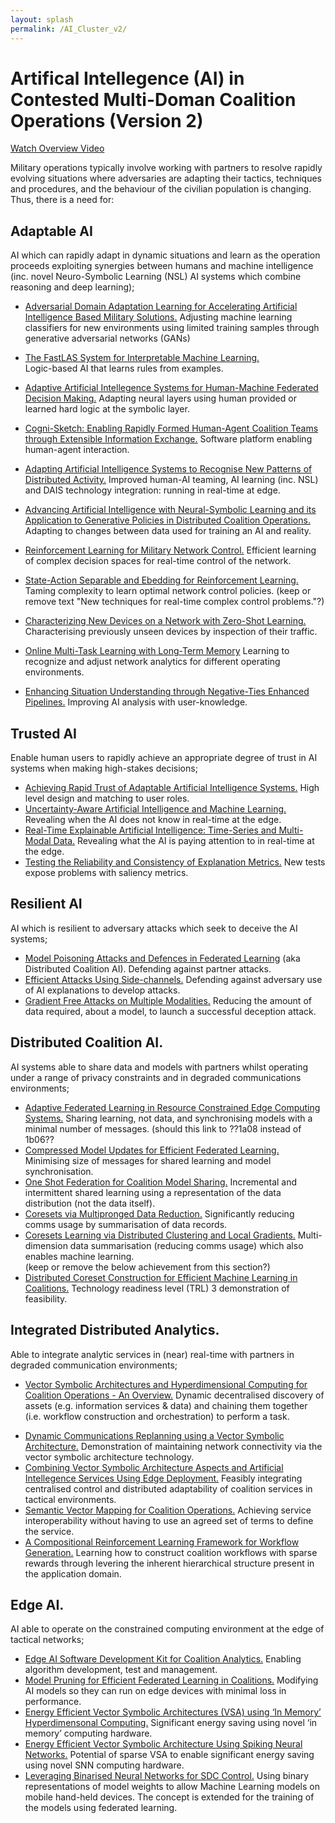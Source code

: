 ```yaml
---
layout: splash
permalink: /AI_Cluster_v2/
---
```


# Artifical Intellegence (AI) in Contested Multi-Doman Coalition Operations (Version 2)

[Watch Overview Video](https://ibm.box.com/v/Overview-Cluster1-video)

Military operations typically involve working with partners to resolve rapidly evolving situations where adversaries are adapting their tactics, techniques and procedures, and the behaviour of the civilian population is changing. Thus, there is a need for:

## Adaptable AI
AI which can rapidly adapt in dynamic situations and learn as the operation proceeds exploiting synergies between humans and machine intelligence (inc. novel Neuro-Symbolic Learning (NSL) AI systems which combine reasoning and deep learning);
* [Adversarial Domain Adaptation Learning for Accelerating Artificial Intelligence Based Military Solutions.](/2c01/) Adjusting machine learning classifiers for new environments using limited training samples through generative adversarial networks (GANs)
* [The FastLAS System for Interpretable Machine Learning.](/1c08/)  
Logic-based AI that learns rules from examples.
* [Adaptive Artificial Intellegence Systems for Human-Machine Federated Decision Making.](/1c05/) Adapting neural layers using human provided or learned hard logic at the symbolic layer.
*	[Cogni-Sketch: Enabling Rapidly Formed Human-Agent Coalition Teams through Extensible Information Exchange.](/1c01/) 
Software platform enabling human-agent interaction.
*	[Adapting Artificial Intelligence Systems to Recognise New Patterns of Distributed Activity.](/1c16/) 
Improved human-AI teaming, AI learning (inc. NSL) and DAIS technology integration: running in real-time at edge.
*	[Advancing Artificial Intelligence with Neural-Symbolic Learning and its Application to Generative Policies in Distributed Coalition Operations.](/1c02/)
Adapting to changes between data used for training an AI and reality.

*	[Reinforcement Learning for Military Network Control.](/1c15/) Efficient learning of complex decision spaces for real-time control of the network.
*	[State-Action Separable and Ebedding for Reinforcement Learning.](/2b03/) Taming complexity to learn optimal network control policies.
(keep or remove text "New techniques for real-time complex control problems."?)
*	[Characterizing New Devices on a Network with Zero-Shot Learning.](/1c04/) 
Characterising previously unseen devices by inspection of their traffic.
* [Online Multi-Task Learning with Long-Term Memory](/1c09/) Learning to recognize and adjust network analytics for different operating environments.
*	[Enhancing Situation Understanding through Negative-Ties Enhanced Pipelines.](/3a13/) Improving AI analysis with user-knowledge.

## Trusted AI
Enable human users to rapidly achieve an appropriate degree of trust in AI systems when making high-stakes decisions;
*	[Achieving Rapid Trust of Adaptable Artificial Intelligence Systems.](/1d04/) High level design and matching to user roles. 
*	[Uncertainty-Aware Artificial Intelligence and Machine Learning.](/1d05/) Revealing when the AI does not know in real-time at the edge. 
*	[Real-Time Explainable Artificial Intelligence: Time-Series and Multi-Modal Data.](/1d01/)  Revealing what the AI is paying attention to in real-time at the edge.  
*	[Testing the Reliability and Consistency of Explanation Metrics.](/1e04/) New tests expose problems with saliency metrics.


## Resilient AI
AI which is resilient to adversary attacks which seek to deceive the AI systems;
*	[Model Poisoning Attacks and Defences in Federated Learning](/1e05/) (aka Distributed Coalition AI). Defending against partner attacks.
*	[Efficient Attacks Using Side-channels.](/1e03/)  Defending against adversary use of AI explanations to develop attacks.
*	[Gradient Free Attacks on Multiple Modalities.](/1e01/)  Reducing the amount of data required, about a model, to launch a successful deception attack.

## Distributed Coalition AI.  
AI systems able to share data and models with partners whilst operating under a range of privacy constraints and in degraded communications environments;
*	[Adaptive Federated Learning in Resource Constrained Edge Computing Systems.](/1b06/) Sharing learning, not data, and synchronising models with a minimal number of messages.  (should this link to ??1a08 instead of 1b06??
*	[Compressed Model Updates for Efficient Federated Learning.](/1b02/) Minimising size of messages for shared learning and model synchronisation. 
*	[One Shot Federation for Coalition Model Sharing.](/1b01/)  Incremental and intermittent shared learning using a representation of the data distribution (not the data itself). 
*	[Coresets via Multipronged Data Reduction.](/1b05/)  Significantly reducing comms usage by summarisation of data records.
*	[Coresets Learning via Distributed Clustering and Local Gradients.](/1b04/)  Multi-dimension data summarisation (reducing comms usage) which also enables machine learning. 
<br>(keep or remove the below achievement from this section?)
*	[Distributed Coreset Construction for Efficient Machine Learning in Coalitions.](/1b03/)   Technology readiness level (TRL) 3 demonstration of feasibility. 

## Integrated Distributed Analytics.  
Able to integrate analytic services in (near) real-time with partners in degraded communication environments;
*	[Vector Symbolic Architectures and Hyperdimensional Computing for Coalition Operations - An Overview.](/1a11/)  Dynamic decentralised discovery of assets (e.g. information services & data) and chaining them together (i.e. workflow construction and orchestration) to perform a task.
<!--*	[Integrating Distributed Coalition Sensor & Processing Assets to perform Distributed Analytics using a Vector Symbolic Architecture.](/1a01/)  TRL3 demonstration of feasibility of applying to NATO FMN services.-->
*	[Dynamic Communications Replanning using a Vector Symbolic Architecture.](/1a02/) Demonstration of maintaining network connectivity via the vector symbolic architecture technology.
*	[Combining Vector Symbolic Architecture Aspects and Artificial Intellegence Services Using Edge Deployment.](/1a05/) Feasibly integrating centralised control and distributed adaptability of coalition services in tactical environments.
*	[Semantic Vector Mapping for Coalition Operations.](/1a04/)  Achieving service interoperability without having to use an agreed set of terms to define the service. 
*	[A Compositional Reinforcement Learning Framework for Workflow Generation.](/1a06/) Learning how to construct coalition workflows with sparse rewards through levering the inherent hierarchical structure present in the application domain.

## Edge AI.  
AI able to operate on the constrained computing environment at the edge of tactical networks;
*	[Edge AI Software Development Kit for Coalition Analytics.](/1c13/)  Enabling algorithm development, test and management. 
*	[Model Pruning for Efficient Federated Learning in Coalitions.](/1f03/) Modifying AI models so they can run on edge devices with minimal loss in performance. 
*	[Energy Efficient Vector Symbolic Architectures (VSA) using ‘In Memory’ Hyperdimensonal Computing.](/1f01/)  Significant energy saving using novel ‘in memory’ computing hardware. 
*	[Energy Efficient Vector Symbolic Architecture Using Spiking Neural Networks.](/1f02/) Potential of sparse VSA to enable significant energy saving using novel SNN computing hardware. 
*	[Leveraging Binarised Neural Networks for SDC Control.](/2a06/)  Using binary representations of model weights to allow Machine Learning models on mobile hand-held devices.  The concept is extended for the training of the models using federated learning. 


